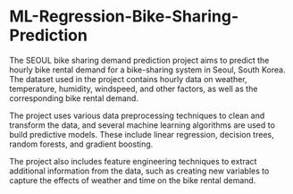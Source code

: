 # ML-Regression-Bike-Sharing-Prediction
The SEOUL bike sharing demand prediction project aims to predict the hourly bike rental demand for a bike-sharing system in Seoul, South Korea. The dataset used in the project contains hourly data on weather, temperature, humidity, windspeed, and other factors, as well as the corresponding bike rental demand.

The project uses various data preprocessing techniques to clean and transform the data, and several machine learning algorithms are used to build predictive models. These include linear regression, decision trees, random forests, and gradient boosting.

The project also includes feature engineering techniques to extract additional information from the data, such as creating new variables to capture the effects of weather and time on the bike rental demand.

